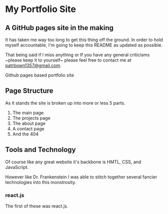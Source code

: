 # My Portfolio Site  
## A GitHub pages site in the making
It has taken me way too long to get this thing off the ground. In order to hold myself accountable, I'm going to keep this  README as updated as possible.

That being said if I miss anything or If you have any general criticisms ~please keep it to yourself~ please feel free to contact me at <patrbown1357@gmail.com>.

Github pages based portfolio site

## Page Structure
As it stands the site is broken up into more or less 5 parts.
1. The main page
2. The projects page
3. The about page
4. A contact page
5. And the 404

## Tools and Technology
Of course like any great website it's backbone is HMTL, CSS, and JavaScript.

However like Dr. Frankenstein I was able to stitch together several fancier technologies into this monstrosity.

### react.js
The first of these was react.js. 

